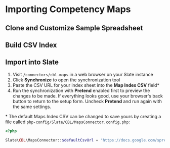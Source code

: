 # Importing Competency Maps

## Clone and Customize Sample Spreadsheet

## Build CSV Index

## Import into Slate

1. Visit `/connectors/cbl-maps` in a web browser on your Slate instance
2. Click **Synchronize** to open the synchronization tool
3. Paste the CSV URL for your index sheet into the **Map Index CSV** field\*
4. Run the synchronization with **Pretend** enabled first to preview the changes to be made. If everything looks good, use your browser's back button to return to the setup form. Uncheck **Pretend** and run again with the same settings.

\* The default Maps Index CSV can be changed to save yours by creating a file called `php-config/Slate/CBL/MapsConnector.config.php`:

```php
<?php

Slate\CBL\MapsConnector::$defaultCsvUrl = 'https://docs.google.com/spreadsheets/.../export?format=csv&id=...&gid=...';
```